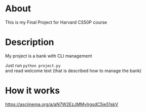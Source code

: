 # About

This is my Final Project for Harvard CS50P course

# Description

My project is a bank with CLI management

Just run  `python project.py`\
and read welcome text (that is described how to manage the bank)

# How it works

https://asciinema.org/a/aN7W2EzJMMyIrgsdC5ie51skV
